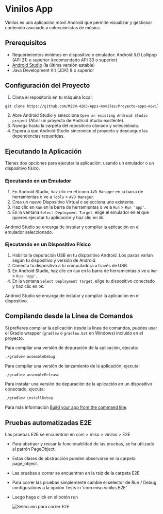 # Vinilos App

Vinilos es una aplicación móvil Android que permite visualizar y gestionar contenido asociado a
coleccionistas de música.

## Prerequisitos
- Requerimientos mínimos en dispositivo o emulador: Android 5.0 Lollipop (API 21) o superior (recomendado API 33 o superior)
- [Android Studio](https://developer.android.com/studio) (la última versión estable)
- Java Development Kit (JDK) 8 o superior

## Configuración del Proyecto

1. Clona el repositorio en tu máquina local:

```bash
git clone https://github.com/MISW-4203-Apps-moviles/Proyecto-apps-moviles.git
```

2. Abre Android Studio y selecciona `Open an existing Android Studio project` (Abrir un proyecto de
   Android Studio existente).
3. Navega hasta la carpeta del repositorio clonado y selecciónala.
4. Espera a que Android Studio sincronice el proyecto y descargue las dependencias requeridas.

## Ejecutando la Aplicación

Tienes dos opciones para ejecutar la aplicación: usando un emulador o un dispositivo físico.

### Ejecutando en un Emulador

1. En Android Studio, haz clic en el icono `AVD Manager` en la barra de herramientas o ve
   a `Tools` > `AVD Manager`.
2. Crea un nuevo Dispositivo Virtual o selecciona uno existente.
3. Haz clic en `Run` en la barra de herramientas o ve a `Run` > `Run 'app'`.
4. En la ventana `Select Deployment Target`, elige el emulador en el que quieres ejecutar tu
   aplicación y haz clic en `OK`.

Android Studio se encarga de instalar y compilar la aplicación en el emulador seleccionado.

### Ejecutando en un Dispositivo Físico

1. Habilita la depuración USB en tu dispositivo Android. Los pasos varían según tu dispositivo y
   versión de Android.
2. Conecta tu dispositivo a tu computadora a través de USB.
3. En Android Studio, haz clic en `Run` en la barra de herramientas o ve a `Run` > `Run 'app'`.
4. En la ventana `Select Deployment Target`, elige tu dispositivo conectado y haz clic en `OK`.

Android Studio se encarga de instalar y compilar la aplicación en el dispositivo.

## Compilando desde la Línea de Comandos

Si prefieres compilar la aplicación desde la línea de comandos, puedes usar el Gradle
wrapper (`gradlew` o `gradlew.bat` en Windows) incluido en el proyecto.

Para compilar una versión de depuración de la aplicación, ejecuta:

```bash
./gradlew assembleDebug
```

Para compilar una versión de lanzamiento de la aplicación, ejecuta:

```bash
./gradlew assembleRelease
```

Para instalar una versión de depuración de la aplicación en un dispositivo conectado, ejecuta:

```bash
./gradlew installDebug
```

Para más información [Build your app from the command line](https://developer.android.com/build/building-cmdline).

## Pruebas automatizadas E2E

Las pruebas E2E se encuentran en com > miso > vinilos > E2E
- Para abstraer y reusar la funcionaldidad de las pruebas, se ha utilizado el patrón PageObject.
- Estas clases de abstracción pueden observarse en la carpeta page_object.
- Las pruebas a correr se encuentran en la raiz de la carpeta E2E
- Para correr las pruebas simplemente cambie el selector de Run / Debug configurations a la opción Tests in 'com.miso.vinilos.E2E'
- Luego haga click en el botón run

  ![Selección para correr E2E](https://github.com/MISW-4203-Apps-moviles/Proyecto-apps-moviles/assets/142249468/6c7e7f99-7c11-4019-a4ff-8ee419510398)


